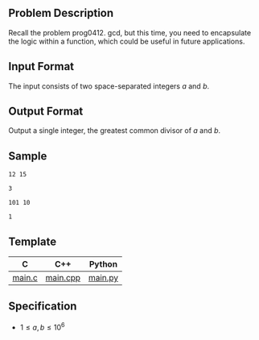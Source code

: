 ## Problem Description

Recall the problem prog0412. gcd, but this time, you need to encapsulate the logic within a function, which could be useful in future applications.

## Input Format

The input consists of two space-separated integers $a$ and $b$.

## Output Format
Output a single integer, the greatest common divisor of $a$ and $b$.

## Sample

```input1
12 15
```

```output1
3
```

```input2
101 10
```

```output2
1
```

## Template

| C | C++ | Python |
| -------- | -------- | -------- |
| [main.c](file://main.c) | [main.cpp](file://main.cpp) | [main.py](file://main.py) |

## Specification

- $1 \leq a, b \leq 10^6$

